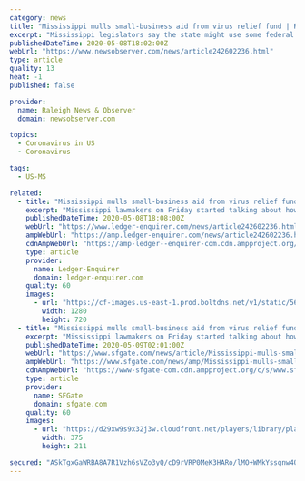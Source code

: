 ```yaml
---
category: news
title: "Mississippi mulls small-business aid from virus relief fund | Raleigh News & Observer"
excerpt: "Mississippi legislators say the state might use some federal money to help small businesses that have been hurt by the COVID-19 pandemic."
publishedDateTime: 2020-05-08T18:02:00Z
webUrl: "https://www.newsobserver.com/news/article242602236.html"
type: article
quality: 13
heat: -1
published: false

provider:
  name: Raleigh News & Observer
  domain: newsobserver.com

topics:
  - Coronavirus in US
  - Coronavirus

tags:
  - US-MS

related:
  - title: "Mississippi mulls small-business aid from virus relief fund"
    excerpt: "Mississippi lawmakers on Friday started talking about how the state should spend part of the $1.25 billion it is receiving in coronavirus relief money from the federal government. Leaders said a priority would be helping small businesses that have had to shut down or severely curtail services because of government orders during the pandemic."
    publishedDateTime: 2020-05-08T18:08:00Z
    webUrl: "https://www.ledger-enquirer.com/news/article242602236.html"
    ampWebUrl: "https://amp.ledger-enquirer.com/news/article242602236.html"
    cdnAmpWebUrl: "https://amp-ledger--enquirer-com.cdn.ampproject.org/c/s/amp.ledger-enquirer.com/news/article242602236.html"
    type: article
    provider:
      name: Ledger-Enquirer
      domain: ledger-enquirer.com
    quality: 60
    images:
      - url: "https://cf-images.us-east-1.prod.boltdns.net/v1/static/5618154291001/6b36fa13-0513-4481-9f84-b470f5720c5f/10850272-72aa-4ce0-ad71-49c0b0d1f21d/1280x720/match/image.jpg"
        width: 1280
        height: 720
  - title: "Mississippi mulls small-business aid from virus relief fund"
    excerpt: "Mississippi lawmakers on Friday started talking about how the state should spend part of the $1.25 billion it is receiving in coronavirus relief money from the federal government. Leaders said a priority would be helping small businesses that have had to shut down or severely curtail services because of government orders during the pandemic."
    publishedDateTime: 2020-05-09T02:01:00Z
    webUrl: "https://www.sfgate.com/news/article/Mississippi-mulls-small-business-aid-from-virus-15257209.php"
    ampWebUrl: "https://www.sfgate.com/news/amp/Mississippi-mulls-small-business-aid-from-virus-15257209.php"
    cdnAmpWebUrl: "https://www-sfgate-com.cdn.ampproject.org/c/s/www.sfgate.com/news/amp/Mississippi-mulls-small-business-aid-from-virus-15257209.php"
    type: article
    provider:
      name: SFGate
      domain: sfgate.com
    quality: 60
    images:
      - url: "https://d29xw9s9x32j3w.cloudfront.net/players/library/placeholder.png"
        width: 375
        height: 211

secured: "ASkTgxGaWRBA8A7R1Vzh6sVZo3yQ/cD9rVRP0MeK3HARo/lMO+WMkYssqnw4OSk+md0K3moFaNrixVf7ekJ8zXw6HgX6UQluOjQurAioGZisBbfvrQTBuWlwmYDpTMyl8aeOoqgaTEaiz7pc6DlSsuTnFShc1DeRs18YQ7Q7z0zhfk+cNWbqAxlcHlQ7HoehRifYQLxm06Wy+dWgv4+x7vQIS6LpPGRMtl+6+7UED46Qg+L/2oPRpnOqU7YLCPj+Sb+cBZjkxaF69FXmHCkMZlNch+77HAOnf/kuwL0ERlOu//dnq/Vn23femuo7sRwBo/Ue0xN9mY6eL3QpE3V2+eWYWcdJEvE36rXGdxZqYRRZvV8HHZtHCCns27uXSZeSyykLT5Vpl9U99kpwp1j6UcfyTNpbrdQQxm+ZL3PPrgbGEc65HDmJ6Fxb/QzwXzstd62io6l45wC2unRDql1fkfGMN1Kz7NsYuf1O1jX5Wsk=;DDdhbXuKB11me4LxvaG/5w=="
---
```


